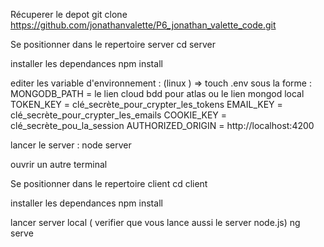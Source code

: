 Récuperer le depot 
git clone https://github.com/jonathanvalette/P6_jonathan_valette_code.git

Se positionner dans le repertoire server
cd server

installer les dependances
npm install

editer les variable d'environnement :
(linux ) => touch .env
sous la forme :
MONGODB_PATH = le lien cloud bdd pour atlas ou le  lien mongod local 
TOKEN_KEY = clé_secrète_pour_crypter_les_tokens
EMAIL_KEY = clé_secrète_pour_crypter_les_emails
COOKIE_KEY = clé_secrète_pou_la_session
AUTHORIZED_ORIGIN = http://localhost:4200

lancer le server : 
node server

ouvrir un autre terminal 

Se positionner dans le repertoire client
cd client

installer les dependances
npm install

lancer server local ( verifier que vous lance aussi le server node.js)
ng serve